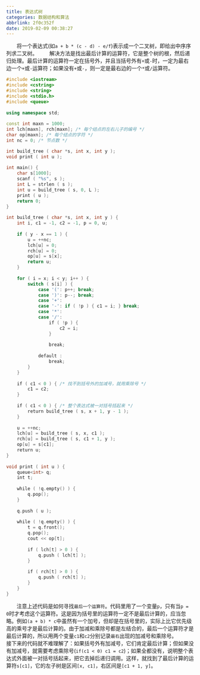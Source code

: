 ```yaml
---
title: 表达式树
categories: 数据结构和算法
abbrlink: 2f0c352f
date: 2019-02-09 00:38:27
---
```

&emsp;&emsp;将一个表达式(如`a + b * (c - d) - e/f`)表示成一个二叉树，即给出中序序列求二叉树。
&emsp;&emsp;解决方法是找出最后计算的运算符，它是整个树的根，然后递归处理。最后计算的运算符一定在括号外，并且当括号外有`+`或`-`时，一定为最右边一个`+`或`-`运算符；如果没有`+`或`-`，则一定是最右边的一个`*`或`/`运算符。

``` cpp
#include <iostream>
#include <cstring>
#include <string>
#include <stdio.h>
#include <queue>
​
using namespace std;
​
const int maxn = 1000;
int lch[maxn], rch[maxn]; /* 每个结点的左右儿子的编号 */
char op[maxn]; /* 每个结点的字符 */
int nc = 0; /* 节点数 */

int build_tree ( char *s, int x, int y );
void print ( int u );
​
int main() {
    char s[1000];
    scanf ( "%s", s );
    int L = strlen ( s );
    int u = build_tree ( s, 0, L );
    print ( u );
    return 0;
}
​
int build_tree ( char *s, int x, int y ) {
    int i, c1 = -1, c2 = -1, p = 0, u;
​
    if ( y - x == 1 ) {
        u = ++nc;
        lch[u] = 0;
        rch[u] = 0;
        op[u] = s[x];
        return u;
    }
​
    for ( i = x; i < y; i++ ) {
        switch ( s[i] ) {
            case '(': p++; break;
            case ')': p--; break;
            case '+':
            case '-': if ( !p ) { c1 = i; } break;
            case '*':
            case '/':
                if ( !p ) {
                    c2 = i;
                }
​
                break;
​
            default :
                break;
        }
    }
​
    if ( c1 < 0 ) { /* 找不到括号外的加减号，就用乘除号 */
        c1 = c2;
    }
​
    if ( c1 < 0 ) { /* 整个表达式被一对括号括起来 */
        return build_tree ( s, x + 1, y - 1 );
    }
​
    u = ++nc;
    lch[u] = build_tree ( s, x, c1 );
    rch[u] = build_tree ( s, c1 + 1, y );
    op[u] = s[c1];
    return u;
}
​
void print ( int u ) {
    queue<int> q;
    int t;
​
    while ( !q.empty() ) {
        q.pop();
    }
​
    q.push ( u );
​
    while ( !q.empty() ) {
        t = q.front();
        q.pop();
        cout << op[t];
​
        if ( lch[t] > 0 ) {
            q.push ( lch[t] );
        }
​
        if ( rch[t] > 0 ) {
            q.push ( rch[t] );
        }
    }
}
```

&emsp;&emsp;注意上述代码是如何寻找`最后一个运算符`。代码里用了一个变量`p`，只有当`p = 0`时才考虑这个运算符。这是因为括号里的运算符一定不是最后计算的，应当忽略。例如`(a + b) * c`中虽然有一个加号，但却是在括号里的，实际上比它优先级高的乘号才是最后计算的。由于加减和乘除号都是左结合的，最后一个运算符才是最后计算的，所以用两个变量`c1`和`c2`分别记录`最右`出现的加减号和乘除号。
&emsp;&emsp;接下来的代码就不难理解了：如果括号外有加减号，它们肯定最后计算；但如果没有加减号，就需要考虑乘除号(`if(c1 < 0) c1 = c2`)；如果全都没有，说明整个表达式外面被一对括号括起来，把它去掉后递归调用。这样，就找到了最后计算的运算符`s[c1]`，它的左子树是区间`[x, c1]`，右区间是`[c1 + 1, y]`。